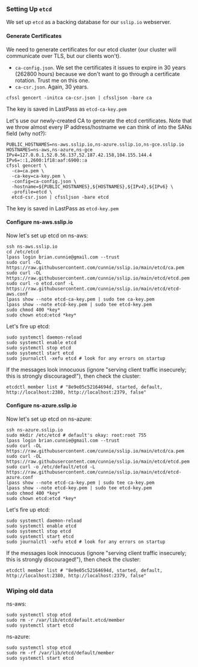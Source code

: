 ### Setting Up `etcd`

We set up `etcd` as a backing database for our `sslip.io` webserver.

#### Generate Certificates

We need to generate certificates for our etcd cluster (our cluster will
communicate over TLS, but our clients won't).

- `ca-config.json`. We set the certificates it issues to expire in 30
  years (262800 hours) because we don't want to go through a certificate
  rotation. Trust me on this one.
- `ca-csr.json`. Again, 30 years.

```shell
cfssl gencert -initca ca-csr.json | cfssljson -bare ca
```

The key is saved in LastPass as `etcd-ca-key.pem`

Let's use our newly-created CA to generate the etcd certificates. Note
that we throw almost every IP address/hostname we can think of into the
SANs field (why not?):

```shell
PUBLIC_HOSTNAMES=ns-aws.sslip.io,ns-azure.sslip.io,ns-gce.sslip.io
HOSTNAMES=ns-aws,ns-azure,ns-gce
IPv4=127.0.0.1,52.0.56.137,52.187.42.158,104.155.144.4
IPv6=::1,2600:1f18:aaf:6900::a
cfssl gencert \
  -ca=ca.pem \
  -ca-key=ca-key.pem \
  -config=ca-config.json \
  -hostname=${PUBLIC_HOSTNAMES},${HOSTNAMES},${IPv4},${IPv6} \
  -profile=etcd \
  etcd-csr.json | cfssljson -bare etcd
```

The key is saved in LastPass as `etcd-key.pem`

#### Configure ns-aws.sslip.io

Now let's set up etcd on ns-aws:

```shell
ssh ns-aws.sslip.io
cd /etc/etcd
lpass login brian.cunnie@gmail.com --trust
sudo curl -OL https://raw.githubusercontent.com/cunnie/sslip.io/main/etcd/ca.pem
sudo curl -OL https://raw.githubusercontent.com/cunnie/sslip.io/main/etcd/etcd.pem
sudo curl -o etcd.conf -L https://raw.githubusercontent.com/cunnie/sslip.io/main/etcd/etcd-aws.conf
lpass show --note etcd-ca-key.pem | sudo tee ca-key.pem
lpass show --note etcd-key.pem | sudo tee etcd-key.pem
sudo chmod 400 *key*
sudo chown etcd:etcd *key*
```

Let's fire up etcd:

```shell
sudo systemctl daemon-reload
sudo systemctl enable etcd
sudo systemctl stop etcd
sudo systemctl start etcd
sudo journalctl -xefu etcd # look for any errors on startup
```

If the messages look innocuous (ignore "serving client traffic insecurely; this
is strongly discouraged!"), then check the cluster:

```shell
etcdctl member list # "8e9e05c52164694d, started, default, http://localhost:2380, http://localhost:2379, false"
```

#### Configure ns-azure.sslip.io

Now let's set up etcd on ns-azure:

```shell
ssh ns-azure.sslip.io
sudo mkdir /etc/etcd # default's okay: root:root 755
lpass login brian.cunnie@gmail.com --trust
sudo curl -OL https://raw.githubusercontent.com/cunnie/sslip.io/main/etcd/ca.pem
sudo curl -OL https://raw.githubusercontent.com/cunnie/sslip.io/main/etcd/etcd.pem
sudo curl -o /etc/default/etcd -L https://raw.githubusercontent.com/cunnie/sslip.io/main/etcd/etcd-azure.conf
lpass show --note etcd-ca-key.pem | sudo tee ca-key.pem
lpass show --note etcd-key.pem | sudo tee etcd-key.pem
sudo chmod 400 *key*
sudo chown etcd:etcd *key*
```

Let's fire up etcd:

```shell
sudo systemctl daemon-reload
sudo systemctl enable etcd
sudo systemctl stop etcd
sudo systemctl start etcd
sudo journalctl -xefu etcd # look for any errors on startup
```

If the messages look innocuous (ignore "serving client traffic insecurely; this
is strongly discouraged!"), then check the cluster:

```shell
etcdctl member list # "8e9e05c52164694d, started, default, http://localhost:2380, http://localhost:2379, false"
```

### Wiping old data

ns-aws:

```
sudo systemctl stop etcd
sudo rm -r /var/lib/etcd/default.etcd/member
sudo systemctl start etcd
```

ns-azure:

```
sudo systemctl stop etcd
sudo rm -rf /var/lib/etcd/default/member
sudo systemctl start etcd
```